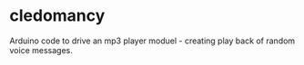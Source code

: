 # cledomancy
Arduino code to drive an mp3 player moduel - creating play back of random voice messages.
